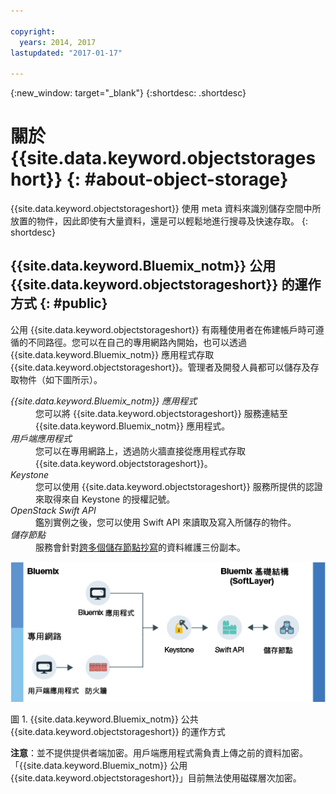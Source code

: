 ```yaml
---

copyright:
  years: 2014, 2017
lastupdated: "2017-01-17"

---
```

{:new_window: target="_blank"}
{:shortdesc: .shortdesc}

# 關於 {{site.data.keyword.objectstorageshort}} {: #about-object-storage}


{{site.data.keyword.objectstorageshort}} 使用 meta 資料來識別儲存空間中所放置的物件，因此即使有大量資料，還是可以輕鬆地進行搜尋及快速存取。
{: shortdesc}


## {{site.data.keyword.Bluemix_notm}} 公用 {{site.data.keyword.objectstorageshort}} 的運作方式 {: #public}

公用 {{site.data.keyword.objectstorageshort}} 有兩種使用者在佈建帳戶時可遵循的不同路徑。您可以在自己的專用網路內開始，也可以透過 {{site.data.keyword.Bluemix_notm}} 應用程式存取 {{site.data.keyword.objectstorageshort}}。管理者及開發人員都可以儲存及存取物件（如下圖所示）。

<dl>
  <dt><dfn> {{site.data.keyword.Bluemix_notm}} 應用程式 </dfn></dt>
    <dd> 您可以將 {{site.data.keyword.objectstorageshort}} 服務連結至 {{site.data.keyword.Bluemix_notm}} 應用程式。</dd>
  <dt><dfn> 用戶端應用程式</dfn></dt>
    <dd> 您可以在專用網路上，透過防火牆直接從應用程式存取 {{site.data.keyword.objectstorageshort}}。</dd>
  <dt><dfn> Keystone </dfn></dt>
    <dd> 您可以使用 {{site.data.keyword.objectstorageshort}} 服務所提供的認證來取得來自 Keystone 的授權記號。</dd>
  <dt><dfn> OpenStack Swift API </dfn></dt>
    <dd> 鑑別實例之後，您可以使用 Swift API 來讀取及寫入所儲存的物件。</dd>
  <dt><dfn> 儲存節點 </dfn></dt>
    <dd> 服務會針對<a href="http://docs.openstack.org/developer/swift/overview_replication.html">跨多個儲存節點抄寫</a>的資料維護三份副本。</dd>
</dl>

![{{site.data.keyword.objectstorageshort}} 會依上述撰寫的方式運作（如圖表中所示）。](images/OS_howitworks.png)

圖 1. {{site.data.keyword.Bluemix_notm}} 公共 {{site.data.keyword.objectstorageshort}} 的運作方式

**注意**：並不提供提供者端加密。用戶端應用程式需負責上傳之前的資料加密。「{{site.data.keyword.Bluemix_notm}} 公用 {{site.data.keyword.objectstorageshort}}」目前無法使用磁碟層次加密。
